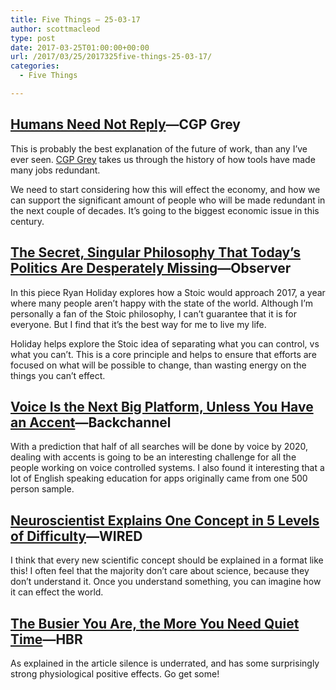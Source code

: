 ```yaml
---
title: Five Things – 25-03-17
author: scottmacleod
type: post
date: 2017-03-25T01:00:00+00:00
url: /2017/03/25/2017325five-things-25-03-17/
categories:
  - Five Things

---
```

## [Humans Need Not Reply][1]—CGP Grey

This is probably the best explanation of the future of work, than any I’ve ever seen.&nbsp;[CGP Grey][2]&nbsp;takes us through the history of how tools have made many jobs redundant.

We need to start considering how this will effect the economy, and how we can support the significant amount of people who will be made redundant in the next couple of decades. It’s going to the biggest economic issue in this century.

## [The Secret, Singular Philosophy That Today’s Politics Are Desperately Missing][3]—Observer

In this piece Ryan Holiday explores how a Stoic would approach 2017, a year where many people aren’t happy with the state of the world. Although I’m personally a fan of the Stoic philosophy, I can’t guarantee that it is for everyone. But I find that it’s the best way for me to live my life.

Holiday helps explore the Stoic idea of separating what you can control, vs what you can’t. This is a core principle and helps to ensure that efforts are focused on what will be possible to change, than wasting energy on the things you can’t effect.

## [Voice Is the Next Big Platform, Unless You Have an Accent][4]—Backchannel

With a prediction that half of all searches will be done by voice by 2020, dealing with accents is going to be an interesting challenge for all the people working on voice controlled systems. I also found it interesting that a lot of English speaking education for apps originally came from one 500 person sample.

## [Neuroscientist Explains One Concept in 5 Levels of Difficulty][5]—WIRED

I think that every new scientific concept should be explained in a format like this! I often feel that the majority don’t care about science, because they don’t understand it. Once you understand something, you can imagine how it can effect the world.

## [The Busier You Are, the More You Need Quiet Time][6]—HBR

As explained in the article silence is underrated, and has some surprisingly strong physiological positive effects. Go get some!

 [1]: https://www.youtube.com/watch?v=7Pq-S557XQU
 [2]: https://www.youtube.com/channel/UC2C_jShtL725hvbm1arSV9w
 [3]: http://observer.com/2017/03/the-secret-singular-philosophy-that-todays-politics-are-desperately-missing/
 [4]: https://backchannel.com/voice-is-the-next-big-platform-unless-you-have-an-accent-6a787f7e8500#.gz1kqvc70
 [5]: https://www.youtube.com/watch?v=opqIa5Jiwuw
 [6]: https://hbr.org/2017/03/the-busier-you-are-the-more-you-need-quiet-time